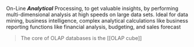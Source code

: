 On-Line ***Analytical*** Processing, to get valuable insights, by performing multi-dimensional analysis at high speeds on large data sets.
Ideal for data mining, business intelligence, complex analytical calculations like business reporting functions like financial analysis, budgeting, and sales forecast

> The core of OLAP databases is the [[OLAP cube]]

